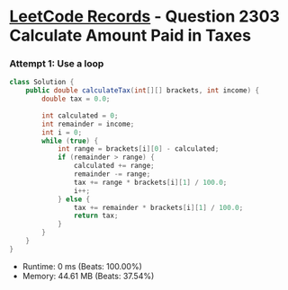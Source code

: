 # [LeetCode Records](../../README.md) - Question 2303 Calculate Amount Paid in Taxes

### Attempt 1: Use a loop
```java
class Solution {
    public double calculateTax(int[][] brackets, int income) {
        double tax = 0.0;
        
        int calculated = 0;
        int remainder = income;
        int i = 0;
        while (true) {
            int range = brackets[i][0] - calculated;
            if (remainder > range) {
                calculated += range;
                remainder -= range;
                tax += range * brackets[i][1] / 100.0;
                i++;
            } else {
                tax += remainder * brackets[i][1] / 100.0;
                return tax;
            }
        }
    }
}
```
- Runtime: 0 ms (Beats: 100.00%)
- Memory: 44.61 MB (Beats: 37.54%)

<br>
